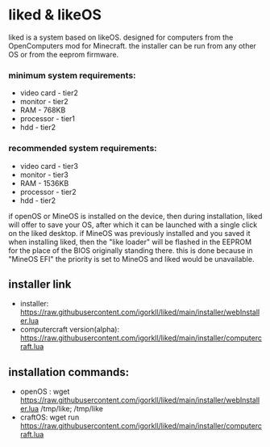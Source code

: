 # liked & likeOS
liked is a system based on likeOS.
designed for computers from the OpenComputers mod for Minecraft.
the installer can be run from any other OS or from the eeprom firmware.

### minimum system requirements:
* video card - tier2
* monitor - tier2
* RAM - 768KB
* processor - tier1
* hdd - tier2

### recommended system requirements:
* video card - tier3
* monitor - tier3
* RAM - 1536KB
* processor - tier2
* hdd - tier2

if openOS or MineOS is installed on the device, then during installation, liked will offer to save your OS,
after which it can be launched with a single click on the liked desktop.
if MineOS was previously installed and you saved it when installing liked, then the "like loader" will be flashed in the EEPROM for the place of the BIOS originally standing there.
this is done because in "MineOS EFI" the priority is set to MineOS and liked would be unavailable.

## installer link
* installer: https://raw.githubusercontent.com/igorkll/liked/main/installer/webInstaller.lua
* computercraft version(alpha): https://raw.githubusercontent.com/igorkll/liked/main/installer/computercraft.lua

## installation commands:
* openOS : wget https://raw.githubusercontent.com/igorkll/liked/main/installer/webInstaller.lua /tmp/like; /tmp/like
* craftOS: wget run https://raw.githubusercontent.com/igorkll/liked/main/installer/computercraft.lua
